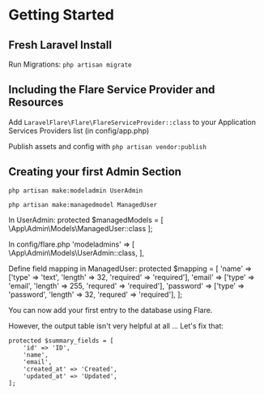 # Getting Started

## Fresh Laravel Install
Run Migrations: `php artisan migrate`

## Including the Flare Service Provider and Resources
Add `LaravelFlare\Flare\FlareServiceProvider::class` to your Application Services Providers list (in config/app.php)

Publish assets and config with `php artisan vendor:publish`

## Creating your first Admin Section
`php artisan make:modeladmin UserAdmin`

`php artisan make:managedmodel ManagedUser`

In UserAdmin:
    protected $managedModels = [
        \App\Admin\Models\ManagedUser::class
    ];

In config/flare.php
    'modeladmins' => [
        \App\Admin\Models\UserAdmin::class,
    ],

Define field mapping in ManagedUser:
    protected $mapping = [
        'name' => ['type' => 'text', 'length' => 32, 'required' => 'required'],
        'email' => ['type' => 'email', 'length' => 255, 'requred' => 'required'],
        'password' => ['type' => 'password', 'length' => 32, 'requred' => 'required'],
    ];

You can now add your first entry to the database using Flare.

However, the output table isn't very helpful at all ... Let's fix that:

    protected $summary_fields = [
        'id' => 'ID',
        'name',
        'email',
        'created_at' => 'Created',
        'updated_at' => 'Updated',
    ];